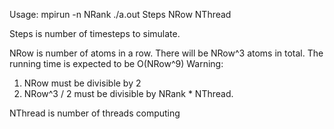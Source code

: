 Usage: mpirun -n NRank ./a.out Steps NRow NThread

Steps is number of timesteps to simulate.

NRow is number of atoms in a row. There will be NRow^3 atoms in total.
The running time is expected to be O(NRow^9)
Warning:
1. NRow must be divisible by 2
2. NRow^3 / 2 must be divisible by NRank * NThread. 

NThread is number of threads computing
